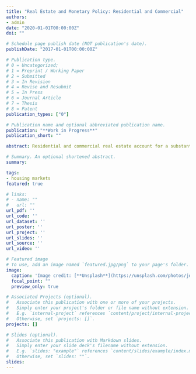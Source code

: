 ```yaml
---
title: "Real Estate and Monetary Policy: Residential and Commercial"
authors:
- admin
date: "2020-01-01T00:00:00Z"
doi: ""

# Schedule page publish date (NOT publication's date).
publishDate: "2017-01-01T00:00:00Z"

# Publication type.
# 0 = Uncategorized; 
# 1 = Preprint / Working Paper 
# 2 = Submitted
# 3 = In Revision
# 4 = Revise and Resubmit
# 5 = In Press
# 6 = Journal Article
# 7 = Thesis 
# 8 = Patent
publication_types: ["0"]

# Publication name and optional abbreviated publication name.
publication: "**Work in Progress**"
publication_short: ""

abstract: Residential and commercial real estate account for a substantial share of both household wealth and capital stock in the EU countries and the US. More specifically in the US, one-third of household net worth is held in residential real estate, whilst commercial real estate typically accounts for about half the net market (replacement) value of nonfarm, nonfinancial corporate business assets (Case2000). Furthermore, fluctuations in real estate values have been shown to play a significant and unique role both the amplification and the propagation of the business cycle, especially when combined with financial frictions in the form of collateral constraints. The general mechanism is that when households or firms use real estate as a collateral for borrowing, a decline in real estate prices will reduce the value of available collateral, and with it the availability of funds for either investment or consumption, thus amplifying the decline in economic activity (Iacoviello2005, Iacoviello2010, Liu2013, Guerrieri2017). The 2007-08 financial crisis exposed the magnitude through which distortions in residential and commercial real estate markets can spillover to the goods markets and the real economy. Real estate has long been considered as hedge against inflation (Fama1977), hence the real estate market serves as a medium for the transmission of monetary policy shocks to the overall economy. There are several channels that are at play, among which two are going to be explored here. First, the role of monetary policy in affecting the behaviour of real estate investment and property prices, as opposed to other, possibly non-fundamental factors that drive house prices up and down, such as bubbles. Second, the role of borrowing in affecting and possibly amplifying the effect of changes in property prices (in turn due to both monetary and non-monetary factors) on investment, value of collateral and overall economic activity through a financial accelerator mechanism. In our analysis, we consider both commercial and residential, therefore, it is important to disaggregate investment activity. It is households that demand housing services and consumption-good firms that are using commercial real estate to facilitate their business activities. These two combined constitute the demand for real estate. Both agents are credit-constrained and are allowed to borrow only against collateral, however, they differ in the way that they secure their financing. Firms borrow at bank prime loan rate, while households request mortgage loans at the mortgage lending rate. Both residential and commercial real estate are supplied by the construction sector. Specifically, construction firms still borrow at the same rate as consumption-good firms, however since they do not own the  real estate, they cannot pledge it as collateral. The objective of this study is to develop a framework to study the transmission of monetary policy to the real estate markets. We will carry out a structural analysis using a Structural Vector Autoregression approach (SVAR), which is conditional on the identification of a restricted number of structural shocks. Similar SVAR will be constructed for both commercial and residential real estate in order to obtain comparable results for the two markets. We first estimate the market separately, when we will focus on monetary policy, real estate demand and credit supply (borrowing) of the separate markets and compare the two impulse responses in the two markets to understand similarities and differences in a systematic manner. The second part of the research will  model the construction sector, where both types of real estate are estimated jointly. A unified approach would help us further understand the potential spillovers and comovements between the two real estate sectors.

# Summary. An optional shortened abstract.
summary: 

tags:
- housing markets
featured: true

# links:
# - name: ""
#   url: ""
url_pdf: ''
url_code: ''
url_dataset: ''
url_poster: ''
url_project: ''
url_slides: ''
url_source: ''
url_video: ''

# Featured image
# To use, add an image named `featured.jpg/png` to your page's folder. 
image:
  caption: 'Image credit: [**Unsplash**](https://unsplash.com/photos/jdD8gXaTZsc)'
  focal_point: ""
  preview_only: true

# Associated Projects (optional).
#   Associate this publication with one or more of your projects.
#   Simply enter your project's folder or file name without extension.
#   E.g. `internal-project` references `content/project/internal-project/index.md`.
#   Otherwise, set `projects: []`.
projects: []

# Slides (optional).
#   Associate this publication with Markdown slides.
#   Simply enter your slide deck's filename without extension.
#   E.g. `slides: "example"` references `content/slides/example/index.md`.
#   Otherwise, set `slides: ""`.
slides: 
---
```


<!-- {{% alert note %}}
Click the *Cite* button above to demo the feature to enable visitors to import publication metadata into their reference management software.
{{% /alert %}}

{{% alert note %}}
Click the *Slides* button above to demo Academic's Markdown slides feature.
{{% /alert %}}

Supplementary notes can be added here, including [code and math](https://sourcethemes.com/academic/docs/writing-markdown-latex/). --!>


